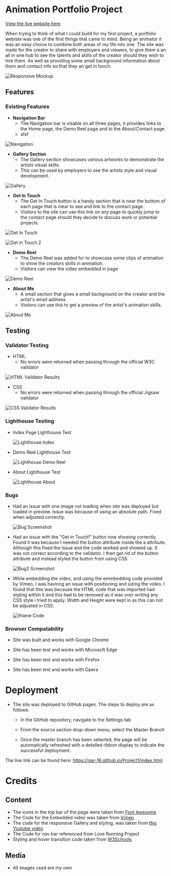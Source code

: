 # Animation Portfolio Project

[View the live website here](https://gar-16.github.io/Project1/index.html)

When trying to think of what I could build for my first project, a portfolio webiste was one of the first things that came to mind. Being an animator it was an easy choice to combine both areas of my life into one. The site was made for the creator to share with employers and viewers, to give them a an all in one hub to see the talents and skills of the creator should they wish to hire them. As well as providing some small background information about them and contact info so that they an get in touch. 

![Responsive Mockup](Media/Responsive.png)

## Features

### Existing Features


- __Navigation Bar__
  - The Navigation bar is visable on all three pages, it provides links to the Home page, the Demo Reel page and to the About/Contact page.
  - sfsf

![Navigation](Media/navigation-bar.png)

- __Gallery Section__ 
  - The Gallery section showcases various artworks to demonstrate the artists visual skills.
  - This can be used by employers to see the artists style and visual development.

![Gallery](Media/Gallery.png)

- __Get In Touch__
  - The Get In Touch button is a handy section that is near the bottom of each page that is clear to see and link to the contact page.
  - Visitors to the site can use this link on any page to quickly jump to the contact page should they decide to discuss work or potential projects. 

![Get In Touch](Media/get-In-touch-button.png)

![Get in Touch 2](Media/Button-2.png)

- __Demo Reel__
  - The Demo Reel was added for to showcase some clips of animation to show the creators skills in animation.
  - Visitors can view the video embedded in page 

![Demo Reel](Media/demo-reel.png)

- __About Me__
  - A small section that gives a small background on the creator and the artist's email address.
  - Visitors can use this to get a preview of the artist's animation skills.

![About Me](Media/about-me.png)

## Testing 

### Validator Testing
- HTML
  -  No errors were returned when passing through the official W3C validator
  
![HTML Validator Results](Media/Index-validation.png)
  
- CSS
  - No errors were returned when passing through the official Jigsaw validator 

![CSS Validator Results](Media/CSS-validation.png)

### Lighthouse Testing


- Index Page Lighthouse Test
  
    ![Lighthouse Index](Media/Lighthouse1.png)
    
- Demo Reel Lighthouse Test

    ![Lighthouse Demo Reel](Media/Lighthouse2.png)

- About Lighthouse Test

    ![Lighthouse About](Media/Lighthouse3.png)

### Bugs

- Had an issue with one image not loading when site was deployed but loaded in preview. Issue was because of using an absolute path. Fixed when adjusted correctly.
  
  ![Bug Screenshot](Media/Bug1.png)

- Had an issue with the "Get in Touch!" button now showing correctly. Found it was because I needed the button attribute inside the a attribute. Although this fixed the issue and the code worked and showed up. It was not correct according to the validator. I then got rid of the button attribute and instead styled the button from using CSS 

    ![Bug2 Screenshot](Media/Bug2.png)

- While embedding the video, and using the emmbedding code provided by Vimeo, I was havinng an issue with positioning and sizing the video. I found that this was because the HTML code that was imported had styling within it and this had to be removed as it was over writing any CSS style i tried to apply. Width and Height were kept in as this can not be adjusted in CSS.

    ![iframe Code](Media/Bug3.png)


### Browser Compatability

- Site was built and works with Google Chrome

- Site has been test and works with Microsoft Edge

- Site has been test and works with Firefox 
  
- Site has been test and works with Opera 


# Deployment

- The site was deployed to GitHub pages. The steps to deploy are as follows:
  - In the GitHub repository, navigate to the Settings tab
  
  - From the source section drop-down menu, select the Master Branch
  
  - Once the master branch has been selected, the page will be automatically refreshed with a detailed ribbon display to indicate the successful deployment.

The live link can be found here: <https://gar-16.github.io/Project1/index.html>

# Credits

## Content

- The icons in the top bar of the page were taken from [Font Awesome](https://fontawesome.com/)
- The Code for the Embedded video was taken from [Vimeo](https://vimeo.com/)
- The code for the responsive Gallery and styling, was taken from [this Youtube video](https://www.youtube.com/watch?v=Trw_9lisYVY)
- The Code for nav bar referenced from Love Running Project
- Styling and hover transition code taken from [W3Schools](https://www.w3schools.com/css/css3_buttons.asp)
  


## Media
- All images used are my own
